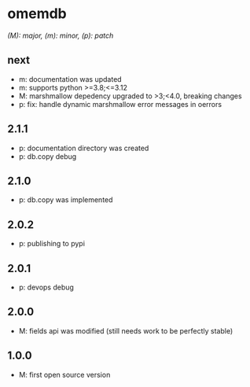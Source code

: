 # omemdb

*(M): major, (m): minor, (p): patch*

## next
* m: documentation was updated
* m: supports python >=3.8;<=3.12
* M: marshmallow depedency upgraded to >3;<4.0, breaking changes
* p: fix: handle dynamic marshmallow error messages in oerrors

## 2.1.1
* p: documentation directory was created
* p: db.copy debug

## 2.1.0
* p: db.copy was implemented 

## 2.0.2
* p: publishing to pypi

## 2.0.1
* p: devops debug

## 2.0.0
* M: fields api was modified (still needs work to be perfectly stable)

## 1.0.0
* M: first open source version
